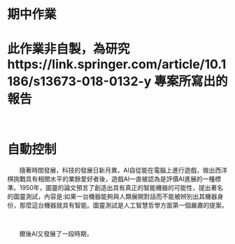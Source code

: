 <h1>期中作業</h1>
<h1>此作業非自製，為研究https://link.springer.com/article/10.1186/s13673-018-0132-y 專案所寫出的報告</h1>
<br>
<h1>自動控制</h1>
<p>&nbsp&nbsp&nbsp&nbsp&nbsp&nbsp&nbsp隨著時間發展，科技的發展日新月異，AI自從能在電腦上進行遊戲，做出西洋棋挑戰具有相關水平的業餘愛好者後，遊戲AI一直被認為是評價AI進展的一種標準。1950年，圖靈的論文預言了創造出具有真正的智能機器的可能性，提出著名的圖靈測試，內容是:如果一台機器能夠與人類展開對話而不能被辨別出其機器身份，那麼這台機器就具有智能。圖靈測試是人工智慧哲學方面第一個嚴肅的提案。</p>
  <br>
 <p>&nbsp&nbsp&nbsp&nbsp&nbsp&nbsp&nbsp爾後AI又發展了一段時期，
